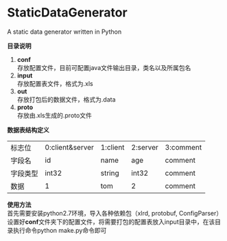 # StaticDataGenerator
A static data generator written in Python<br>

**目录说明**

1. **conf**<br>存放配置文件，目前可配置java文件输出目录，类名以及所属包名
2. **input**<br>存放配置表文件，格式为.xls
3. **out**<br>存放打包后的数据文件，格式为.data
4. **proto**<br>存放由.xls生成的.proto文件


**数据表结构定义**
<table>
	<tr>
		<td>标志位</td>
      	<td>0:client&server</td>
      	<td>1:client</td>
      	<td>2:server</td>
      	<td>3:comment</td>
	</tr>
	<tr>
     	<td>字段名</td>
      	<td>id</td>
      	<td>name</td>
      	<td>age</td>
      	<td>comment</td>
  	</tr>
	<tr>
		<td>字段类型</td>
      	<td>int32</td>
      	<td>string</td>
      	<td>int32</td>
      	<td>comment</td>
  	</tr>
	<tr>
		<td>数据</td>
      	<td>1</td>
      	<td>tom</td>
      	<td>2</td>
      	<td>comment</td>
  	</tr>
</table>


**使用方法**<br>
首先需要安装python2.7环境，导入各种依赖包（xlrd, protobuf, ConfigParser）设置好**conf**文件夹下的配置文件，将需要打包的配置表放入input目录中，在该目录执行命令python make.py命令即可
